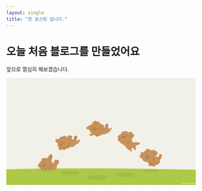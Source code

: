 ```yaml
---
layout: single
title: "첫 포스팅 입니다."
---
```


# 오늘 처음 블로그를 만들었어요

앞으로 열심히 해보겠습니다.

![대지](../images/2022-03-04-first/대지.png)
